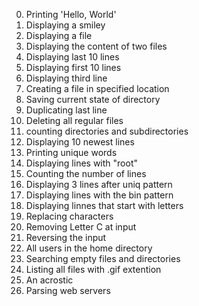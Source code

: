 0. Printing 'Hello, World'
1. Displaying a smiley
2. Displaying a file
3. Displaying the content of two files
4. Displaying last 10 lines
5. Displaying first 10 lines
6. Displaying third line
7. Creating a file in specified location
8. Saving current state of directory
9. Duplicating last line
10. Deleting all regular files
11. counting directories and subdirectories
12. Displaying 10 newest lines
13. Printing unique words
14. Displaying lines with "root"
15. Counting the number of lines
16. Displaying 3 lines after uniq pattern
17. Displaying lines with the bin pattern
18. Displaying linnes that start with letters
19. Replacing characters
20. Removing Letter C at input
21. Reversing the input
22. All users in the home directory
23. Searching empty files and directories
24. Listing all files with .gif extention
25. An acrostic
26. Parsing web servers
